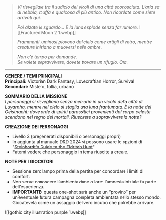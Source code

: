 > *Vi risvegliate tra il sudicio dei vicoli di una città sconosciuta. L’aria sa di nebbia, muffa e qualcosa di più antico. Non ricordate come siete arrivati qui.*
> 
> *Poi alzate lo sguardo...* 
> *E la luna esplode senza far rumore.* 
> ![[Fractured Moon 2 1.webp]]
> 
> *Frammenti luminosi piovono dal cielo come artigli di vetro, mentre creature iniziano a muoversi nelle ombre.*
> 
> *Non c’è tempo per domande.*  
> *Se volete sopravvivere, dovete trovare un rifugio. Ora.*

---

**GENERE / TEMI PRINCIPALI**  
**Principali:** Victorian Dark Fantasy, Lovecraftian Horror, Survival  
**Secondari:** Mistero, follia, urbano

**SOMMARIO DELLA MISSIONE**  
*I personaggi si risvegliano senza memoria in un vicolo della città di Luyarnha, mentre nel cielo si staglia una luna frantumata. È la notte del Geistnacht: dove orde di spiriti parassitici provenienti dal corpo celeste scendono nel regno dei mortali. Riuscirete a sopravvivere la notte?*

**CREAZIONE DEI PERSONAGGI**  
- Livello 3 (pregenerati disponibili o personaggi propri)
- In aggiunta al manuale D&D 2024 si possono usare le opzioni di "[Steinhardt's Guide to the Eldritch Hunt](https://drive.google.com/file/d/10UastZR0XZ9ctqy7tkw5eiITmsTEw2gm/view?usp=sharing)"
- Fatemi vedere che personaggio in tema riuscite a creare.

**NOTE PER I GIOCATORI**  
- Sessione zero lampo prima della partita per concordare i limiti di comfort.
- Non serve conoscere l’ambientazione o lore: l’amnesia iniziale fa parte dell’esperienza.
- **IMPORTANTE:** questa one-shot sarà anche un “provino” per un’eventuale futura campagna completa ambientata nello stesso mondo. Giocatevela come un assaggio del vero incubo che potrebbe arrivare.

![[gothic city illustration purple 1.webp]]